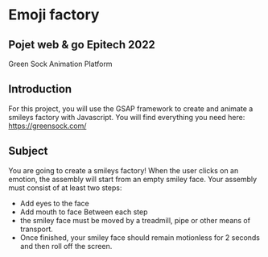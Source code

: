 # Emoji factory
## Pojet web & go Epitech 2022


Green Sock Animation Platform

## Introduction 

For this project, you will use the GSAP framework to create and animate a smileys factory with Javascript. 
You will find everything you need here: https://greensock.com/



## Subject 

You are going to create a smileys factory! 
When the user clicks on an emotion, the assembly will start from an empty smiley face. 
Your assembly must consist of at least two steps: 
- Add eyes to the face 
- Add mouth to face Between each step
- the smiley face must be moved by a treadmill, pipe or other means of transport. 
- Once finished, your smiley face should remain motionless for 2 seconds and then roll off the screen.
